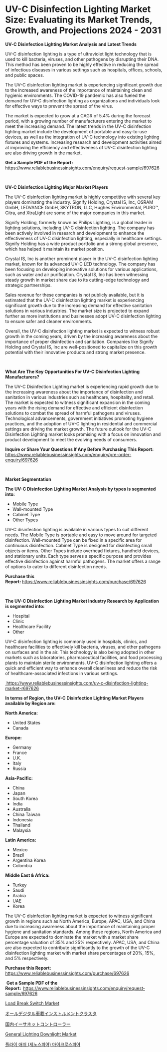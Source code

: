 <p><h1>UV-C Disinfection Lighting Market Size: Evaluating its Market Trends, Growth, and Projections 2024 - 2031</h1></p><p><strong>UV-C Disinfection Lighting Market Analysis and Latest Trends</strong></p>
<p><p>UV-C disinfection lighting is a type of ultraviolet light technology that is used to kill bacteria, viruses, and other pathogens by disrupting their DNA. This method has been proven to be highly effective in reducing the spread of infectious diseases in various settings such as hospitals, offices, schools, and public spaces.</p><p>The UV-C disinfection lighting market is experiencing significant growth due to the increased awareness of the importance of maintaining clean and hygienic environments. The COVID-19 pandemic has also fueled the demand for UV-C disinfection lighting as organizations and individuals look for effective ways to prevent the spread of the virus.</p><p>The market is expected to grow at a CAGR of 5.4% during the forecast period, with a growing number of manufacturers entering the market to meet the increasing demand. The latest trends in the UV-C disinfection lighting market include the development of portable and easy-to-use devices, as well as the integration of UV-C technology into existing lighting fixtures and systems. Increasing research and development activities aimed at improving the efficiency and effectiveness of UV-C disinfection lighting are also driving growth in the market.</p></p>
<p><strong>Get a Sample PDF of the Report:&nbsp;</strong> <a href="https://www.reliablebusinessinsights.com/enquiry/request-sample/697626">https://www.reliablebusinessinsights.com/enquiry/request-sample/697626</a></p>
<p>&nbsp;</p>
<p><strong>UV-C Disinfection Lighting Major Market Players</strong></p>
<p><p>The UV-C disinfection lighting market is highly competitive with several key players dominating the industry. Signify Holding, Crystal IS, Inc, OSRAM GmbH, LEDVANCE GmbH, SKYTRON, LLC, Hughes Environmental, PURO™, Citra, and XtraLight are some of the major companies in this market.</p><p>Signify Holding, formerly known as Philips Lighting, is a global leader in lighting solutions, including UV-C disinfection lighting. The company has been actively involved in research and development to enhance the effectiveness of UV-C disinfection lighting, especially in healthcare settings. Signify Holding has a wide product portfolio and a strong global presence, which has helped it maintain its market position.</p><p>Crystal IS, Inc is another prominent player in the UV-C disinfection lighting market, known for its advanced UV-C LED technology. The company has been focusing on developing innovative solutions for various applications, such as water and air purification. Crystal IS, Inc has been witnessing steady growth in market share due to its cutting-edge technology and strategic partnerships.</p><p>Sales revenue for these companies is not publicly available, but it is estimated that the UV-C disinfection lighting market is experiencing significant growth due to the increasing demand for effective sanitation solutions in various industries. The market size is projected to expand further as more institutions and businesses adopt UV-C disinfection lighting to ensure safer and cleaner environments.</p><p>Overall, the UV-C disinfection lighting market is expected to witness robust growth in the coming years, driven by the increasing awareness about the importance of proper disinfection and sanitation. Companies like Signify Holding and Crystal IS, Inc are well-positioned to capitalize on this growth potential with their innovative products and strong market presence.</p></p>
<p>&nbsp;</p>
<p><strong>What Are The Key Opportunities For UV-C Disinfection Lighting Manufacturers?</strong></p>
<p><p>The UV-C Disinfection Lighting market is experiencing rapid growth due to the increasing awareness about the importance of disinfection and sanitation in various industries such as healthcare, hospitality, and retail. The market is expected to witness significant expansion in the coming years with the rising demand for effective and efficient disinfection solutions to combat the spread of harmful pathogens and viruses. Technological advancements, government initiatives promoting hygiene practices, and the adoption of UV-C lighting in residential and commercial settings are driving the market growth. The future outlook for the UV-C Disinfection Lighting market looks promising with a focus on innovation and product development to meet the evolving needs of consumers.</p></p>
<p><strong>Inquire or Share Your Questions If Any Before Purchasing This Report:</strong> <a href="https://www.reliablebusinessinsights.com/enquiry/pre-order-enquiry/697626">https://www.reliablebusinessinsights.com/enquiry/pre-order-enquiry/697626</a></p>
<p>&nbsp;</p>
<p><strong>Market Segmentation</strong></p>
<p><strong>The UV-C Disinfection Lighting Market Analysis by types is segmented into:</strong></p>
<p><ul><li>Mobile Type</li><li>Wall-mounted Type</li><li>Cabinet Type</li><li>Other Types</li></ul></p>
<p><p>UV-C disinfection lighting is available in various types to suit different needs. The Mobile Type is portable and easy to move around for targeted disinfection. Wall-mounted Type can be fixed in a specific area for continuous disinfection. Cabinet Type is designed for disinfecting small objects or items. Other Types include overhead fixtures, handheld devices, and stationary units. Each type serves a specific purpose and provides effective disinfection against harmful pathogens. The market offers a range of options to cater to different disinfection needs.</p></p>
<p><strong>Purchase this Report:&nbsp;</strong><a href="https://www.reliablebusinessinsights.com/purchase/697626">https://www.reliablebusinessinsights.com/purchase/697626</a></p>
<p>&nbsp;</p>
<p><strong>The UV-C Disinfection Lighting Market Industry Research by Application is segmented into:</strong></p>
<p><ul><li>Hospital</li><li>Clinic</li><li>Healthcare Facility</li><li>Other</li></ul></p>
<p><p>UV-C disinfection lighting is commonly used in hospitals, clinics, and healthcare facilities to effectively kill bacteria, viruses, and other pathogens on surfaces and in the air. This technology is also being adopted in other markets such as laboratories, pharmaceutical facilities, and food processing plants to maintain sterile environments. UV-C disinfection lighting offers a quick and efficient way to enhance overall cleanliness and reduce the risk of healthcare-associated infections in various settings.</p></p>
<p><a href="https://www.reliablebusinessinsights.com/uv-c-disinfection-lighting-market-r697626">&nbsp;https://www.reliablebusinessinsights.com/uv-c-disinfection-lighting-market-r697626</a></p>
<p><strong>In terms of Region, the UV-C Disinfection Lighting Market Players available by Region are:</strong></p>
<p>
    <p> <strong> North America: </strong>
        <ul>
            <li>United States</li>
            <li>Canada</li>
        </ul>
        </p> 
    <p> <strong> Europe: </strong>
        <ul>
            <li>Germany</li>
            <li>France</li>
            <li>U.K.</li>
            <li>Italy</li>
            <li>Russia</li>
        </ul>
        </p> 
    <p> <strong> Asia-Pacific: </strong>
        <ul>
            <li>China</li>
            <li>Japan</li>
            <li>South Korea</li>
            <li>India</li>
            <li>Australia</li>
            <li>China Taiwan</li>
            <li>Indonesia</li>
            <li>Thailand</li>
            <li>Malaysia</li>
        </ul>
        </p> 
    <p> <strong> Latin America: </strong>
        <ul>
            <li>Mexico</li>
            <li>Brazil</li>
            <li>Argentina Korea</li>
            <li>Colombia</li>
        </ul>
        </p> 
    <p> <strong> Middle East & Africa: </strong>
        <ul>
            <li>Turkey</li>
            <li>Saudi</li>
            <li>Arabia</li>
            <li>UAE</li>
            <li>Korea</li>
        </ul>
    </p>
    </p>
<p><p>The UV-C disinfection lighting market is expected to witness significant growth in regions such as North America, Europe, APAC, USA, and China due to increasing awareness about the importance of maintaining proper hygiene and sanitation standards. Among these regions, North America and Europe are expected to dominate the market with a market share percentage valuation of 35% and 25% respectively. APAC, USA, and China are also expected to contribute significantly to the growth of the UV-C disinfection lighting market with market share percentages of 20%, 15%, and 5% respectively.</p></p>
<p><strong>Purchase this Report: </strong><a href="https://www.reliablebusinessinsights.com/purchase/697626">https://www.reliablebusinessinsights.com/purchase/697626</a></p>
<p>&nbsp;<strong>Get a Sample PDF of the Report:&nbsp;&nbsp;</strong><a href="https://www.reliablebusinessinsights.com/enquiry/request-sample/697626">https://www.reliablebusinessinsights.com/enquiry/request-sample/697626</a></p>
<p><strong></strong></p>
<p><p><a href="https://issuu.com/reportprime-2/docs/load-break-switch-market-size-2030.pptx">Load Break Switch Market</a></p><p><a href="https://github.com/andrade7361/Market-Research-Report-List-1/blob/main/670560897169.md">オールデジタル車載インストルメントクラスタ</a></p><p><a href="https://github.com/ReganWisoky2023/Market-Research-Report-List-1/blob/main/270450897168.md">国内イーサネットコントローラー</a></p><p><a href="https://github.com/LiamDavis60/Market-Research-Report-List-1/blob/main/general-lighting-downlight-market.md">General Lighting Downlight Market</a></p><p><a href="https://github.com/joannescott9078/Market-Research-Report-List-1/blob/main/369991488746.md">플라이 애쉬 (세노스피어) 마이크로스피어</a></p></p>